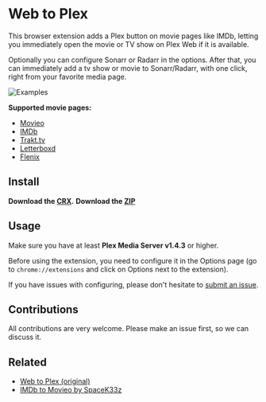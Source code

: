# Web to Plex

This browser extension adds a Plex button on movie pages like IMDb, letting you immediately open the movie or TV show on Plex Web if it is available.

Optionally you can configure Sonarr or Radarr in the options. After that, you can immediately add a tv show or movie to Sonarr/Radarr, with one click, right from your favorite media page.

![Examples](image.png)

**Supported movie pages:**

 - [Movieo](http://movieo.me/)
 - [IMDb](http://imdb.com/)
 - [Trakt.tv](https://trakt.tv/)
 - [Letterboxd](https://letterboxd.com/)
 - [Flenix](https://flenix.co/)

## Install

**Download the [CRX](nbpfmcneicloaakilglkfcpaenbenmce.crx).**
**Download the [ZIP](nbpfmcneicloaakilglkfcpaenbenmce.zip)**

## Usage

Make sure you have at least **Plex Media Server v1.4.3** or higher.

Before using the extension, you need to configure it in the Options page (go to `chrome://extensions` and click on Options next to the extension).

If you have issues with configuring, please don't hesitate to [submit an issue](https://github.com/Ephellon/web-to-plex/issues/new).

## Contributions

All contributions are very welcome. Please make an issue first, so we can discuss it.

## Related

- [Web to Plex (original)](https://github.com/SpaceK33z/web-to-plex)
- [IMDb to Movieo by SpaceK33z](https://github.com/SpaceK33z/imdb-to-movieo)
